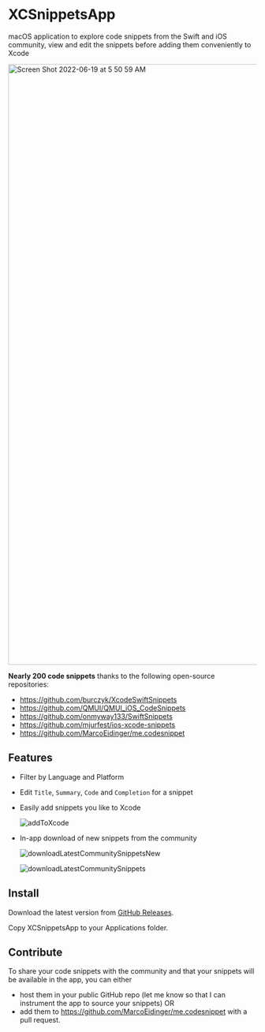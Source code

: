 # XCSnippetsApp
macOS application to explore code snippets from the Swift and iOS community, view and edit the snippets before adding them conveniently to Xcode 

<img width="1219" alt="Screen Shot 2022-06-19 at 5 50 59 AM" src="https://user-images.githubusercontent.com/4176826/174482004-c14395b6-9021-4cb6-b80a-a743fdb94224.png">

**Nearly 200 code snippets** thanks to the following open-source repositories:
- https://github.com/burczyk/XcodeSwiftSnippets
- https://github.com/QMUI/QMUI_iOS_CodeSnippets
- https://github.com/onmyway133/SwiftSnippets
- https://github.com/mjurfest/ios-xcode-snippets
- https://github.com/MarcoEidinger/me.codesnippet

## Features

- Filter by Language and Platform
- Edit `Title`, `Summary`, `Code` and `Completion` for a snippet
- Easily add snippets you like to Xcode

  ![addToXcode](https://user-images.githubusercontent.com/4176826/174482001-6d3eacf4-34a8-4554-bde6-6cc8122bd1da.gif)

- In-app download of new snippets from the community
  
  ![downloadLatestCommunitySnippetsNew](https://user-images.githubusercontent.com/4176826/174503173-8d393bec-143a-4ce4-a053-0485fcc3b664.gif)


  ![downloadLatestCommunitySnippets](https://user-images.githubusercontent.com/4176826/174482617-983f72e2-e88a-46a5-9018-c4e24b6c7fe1.gif)

## Install

Download the latest version from [GitHub Releases](https://github.com/MarcoEidinger/XCSnippetsApp/releases).

Copy XCSnippetsApp to your Applications folder.

## Contribute

To share your code snippets with the community and that your snippets will be available in the app, you can either
- host them in your public GitHub repo (let me know so that I can instrument the app to source your snippets) OR
- add them to https://github.com/MarcoEidinger/me.codesnippet with a pull request.
